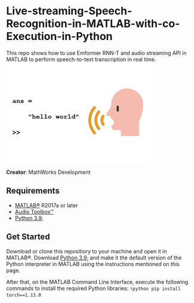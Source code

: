 # Live-streaming-Speech-Recognition-in-MATLAB-with-co-Execution-in-Python
This repo shows how to use Emformer RNN-T and audio streaming API in MATLAB to perform speech-to-text transcription in real time.
![speech2text image](https://github.com/souravpradhansp/Live-streaming-Speech-Recognition-in-MATLAB-with-co-Execution-in-Python/blob/main/images/helloworld.png?raw=true)

**Creator**: MathWorks Development

## Requirements
- [MATLAB&reg;](http://www.mathworks.com) R2017a or later
- [Audio Toolbox&trade;](https://www.mathworks.com/products/audio.html)
- [Python 3.9;](https://www.python.org/downloads/release/python-390/)

## Get Started
Download or clone this repositiory to your machine and open it in MATLAB&reg;. Download [Python 3.9;](https://www.python.org/downloads/release/python-390/) and make it the default version of the Python interpreter in MATLAB using the instructions mentioned on this page. 

After that, on the MATLAB Command Line Interface, execute the following commands to install the required Python libraries:
``!python pip install torch==1.13.0``
